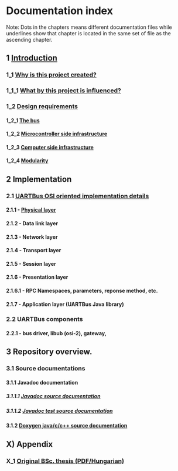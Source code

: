 
# Documentation index

Note: Dots in the chapters means different documentation files while underlines
show that chapter is located in the same set of file as the ascending chapter. 


## 1 [Introduction](./introduction.md)
### 1_1 [Why is this project created?](./introduction.md#why_created)
### 1_1_1 [What by this project is influenced?](./introduction.md#influenced_by)
### 1_2 [Design requirements](./introduction.md#design_reqirements)
#### 1_2_1 [The bus](./introduction.md#dr_bus)
#### 1_2_2 [Microcontroller side infrastructure](./introduction.md#dr_infra_uc)
#### 1_2_3 [Computer side infrastructure](./introduction.md#dr_infra_computer)
#### 1_2_4 [Modularity](./introduction.md#dr_modularity)

## 2 Implementation

### 2.1 [UARTBus OSI oriented implementation details](./osi/index.md)
#### 2.1.1 - [Physical layer](./osi/osi_level_1.md)
#### 2.1.2 - Data link layer
#### 2.1.3 - Network layer
#### 2.1.4 - Transport layer
#### 2.1.5 - Session layer
#### 2.1.6 - Presentation layer
#### 2.1.6.1 - RPC	Namespaces, parameters, reponse method, etc.
#### 2.1.7 - Application layer (UARTBus Java library)

### 2.2 UARTBus components
#### 2.2.1 - bus driver, libub (osi-2), gateway, 

## 3 Repository overview.
### 3.1 Source documentations
#### 3.1.1 Javadoc documentation
##### 3.1.1.1 [Javadoc source documentation](./javadoc)
##### 3.1.1.2 [Javadoc test source documentation](./test-javadoc)
#### 3.1.2 [Doxygen java/c/c++ source documentation](./doxygen)



## X) Appendix
### X_1 [Original BSc. thesis (PDF/Hungarian)](../../resources/documents/Dankó%20Dávid%20-%20UARTBus%20-%20Szakdolgozat%20-%202019.pdf)

